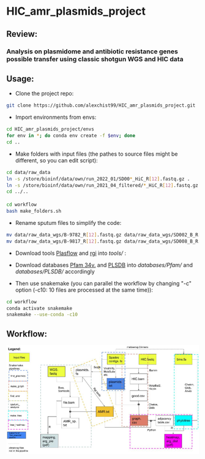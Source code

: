 # HIC_amr_plasmids_project

## Review:
### Analysis on plasmidome and antibiotic resistance genes possible transfer using classic shotgun WGS and HIC data 

## Usage:
* Clone the project repo:
```bash
git clone https://github.com/alexchist99/HIC_amr_plasmids_project.git
```
* Import environments from envs:
```bash
cd HIC_amr_plasmids_project/envs
for env in *; do conda env create -f $env; done
cd ..
```
* Make folders with input files (the pathes to source files might be different, so you can edit script):
```bash
cd data/raw_data
ln -s /store/bioinf/data/own/run_2022_01/SD00*_HiC_R[12].fastq.gz .
ln -s /store/bioinf/data/own/run_2021_04_filtered/*_HiC_R[12].fastq.gz .
cd ../..

cd workflow
bash make_folders.sh 
```

* Rename sputum files to simplify the code:
```bash
mv data/raw_data_wgs/B-9782_R[12].fastq.gz data/raw_data_wgs/SD002_B_R[12].fastq.gz
mv data/raw_data_wgs/B-9817_R[12].fastq.gz data/raw_data_wgs/SD008_B_R[12].fastq.gz
```
* Download tools [Plasflow](https://github.com/smaegol/PlasFlow) and [rgi](https://github.com/arpcard/rgi) into *tools/* :
* Download databases [Pfam 34v.](http://ftp.ebi.ac.uk/pub/databases/Pfam/releases/Pfam34.0/Pfam-A.hmm.gz) and [PLSDB](https://ccb-microbe.cs.uni-saarland.de/plsdb) into *databases/Pfam/*  and *databases/PLSDB/*  accordingly 

* Then use snakemake (you can parallel the workflow by changing "-c" option (-c10: 10 files are processed at the same time)):
```bash
cd workflow
conda activate snakemake
snakemake --use-conda -c10 
```

## Workflow:

![Alt text](workflow/workflow.jpg)
